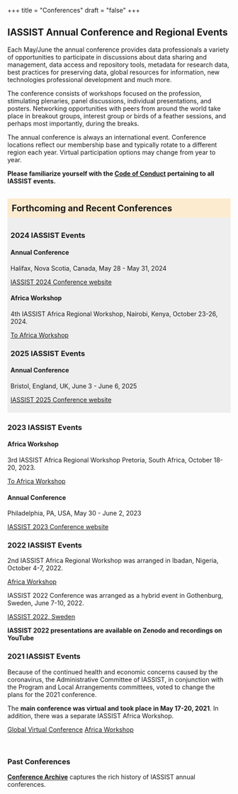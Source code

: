 +++
title = "Conferences"
draft = "false"
+++
## IASSIST Annual Conference and Regional Events

Each May/June the annual conference provides data professionals a variety of opportunities to participate in discussions about data sharing and management, data access and repository tools, metadata for research data, best practices for preserving data, global resources for information, new technologies professional development and much more. 

The conference consists of workshops focused on the profession, stimulating plenaries, panel discussions, individual presentations, and posters. Networking opportunities with peers from around the world take place in breakout groups, interest group or birds of a feather sessions, and perhaps most importantly, during the breaks. 

The annual conference is always an international event. Conference locations reflect our membership base and typically rotate to a different region each year. Virtual participation options may change from year to year.

**Please familiarize yourself with the [Code of Conduct](/community/code-of-conduct) pertaining to all IASSIST events.**

<br id="annual" />

<div style="background-color:#fdebd0;font-weight:bold;padding:.5em;font-size:140%;">Forthcoming and Recent Conferences</div>

<div style="background-color:#eee;padding:.5em;">

### 2024 IASSIST Events

#### Annual Conference

Halifax, Nova Scotia, Canada, May 28 - May 31, 2024

<a class="btn btn-template-main" href="./iassist2024/">IASSIST 2024 Conference website</a> 

#### Africa Workshop

4th IASSIST Africa Regional Workshop, Nairobi, Kenya, October 23-26, 2024.

<a class="btn btn-template-main" href="./iassist-africa-2024/">To Africa Workshop</a>

### 2025 IASSIST Events

#### Annual Conference

Bristol, England, UK, June 3 - June 6, 2025

<a class="btn btn-template-main" href="./iassist2025/">IASSIST 2025 Conference website</a> 

</div>

### 2023 IASSIST Events

#### Africa Workshop

3rd IASSIST Africa Regional Workshop Pretoria, South Africa, October 18-20, 2023.

<a class="btn btn-template-main" href="./iassist-africa-2023/">To Africa Workshop</a> 

#### Annual Conference

Philadelphia, PA, USA, May 30 - June 2, 2023

<a class="btn btn-template-main" href="./iassist2023/">IASSIST 2023 Conference website</a> 

### 2022 IASSIST Events

<!--
#### Forthcoming

None

#### Completed
-->

2nd IASSIST Africa Regional Workshop was arranged in Ibadan, Nigeria, October 4-7, 2022.

<a class="btn btn-template-main" href="./iassist-africa-2022/">Africa Workshop</a> 

IASSIST 2022 Conference was arranged as a hybrid event in Gothenburg, Sweden, June 7-10, 2022.

<a class="btn btn-template-main" href="./iassist-sweden-2022/">IASSIST 2022, Sweden</a>

**IASSIST 2022 presentations are available on Zenodo and recordings on YouTube**

### 2021 IASSIST Events

Because of the continued health and economic concerns caused by the coronavirus, the Administrative Committee of IASSIST, in conjunction with the Program and Local Arrangements committees, voted to change the plans for the 2021 conference.

The **main conference was virtual and took place in May 17-20, 2021**. In addition, there was a separate IASSIST Africa Workshop.

<!--#### Completed-->

<a class="btn btn-template-main" href="./iassist-virtual-2021/" >Global Virtual Conference</a> 
<a class="btn btn-template-main" href="./iassist-africa-2021/" >Africa Workshop</a> 


<br />

### Past Conferences

**[Conference Archive](/conferences/archive)** captures the rich history of IASSIST annual conferences.

<br />
